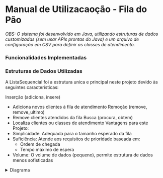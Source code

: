 # Manual de Utilizacaoção - Fila do Pão 
_OBS: O sistema foi desenvolvido em Java, utilizando estruturas de dados customizadas (sem usar APIs prontas do Java) e um arquivo de configuração em CSV para definir as classes de atendimento._

### Funcionalidades Implementadas

### Estruturas de Dados Utilizadas
A ListaSequencial foi a estrutura unica e principal neste projeto devido às seguintes características:

Inserção (adiciona, insere)
- Adiciona novos clientes à fila de atendimento
Remoção (remove, remove_ultimo)
- Remove clientes atendidos da fila
Busca (procura, obtem)
- Localiza clientes ou classes de atendimento
Vantagens para este Projeto:
- Simplicidade: Adequada para o tamanho esperado da fila
- Suficiência: Atende aos requisitos de prioridade baseada em:
    - Ordem de chegada
    - Tempo máximo de espera
- Volume: O volume de dados (pequeno), permite estrutura de dados menos sofisticadas

<details>
    <summary>Diagrama</summary>
    
```mermaid
classDiagram
    class ListaSequencial~T~ {
        -T[] area
        -int len
        -final int defcap
        +ListaSequencial()
        +expande(int len)
        +expande()
        +esta_vazia() boolean
        +capacidade() int
        +adiciona(T elemento)
        +insere(int indice, T elemento)
        +remove(int indice)
        +remove_ultimo()
        +procura(T valor) int
        +obtem(int indice) T
        +substitui(int indice, T valor)
        +comprimento() int
        +limpa()
        +ordena()
        -bubbleSort()
        -selectionSort()
        -mergeSort(T[] array, int left, int right)
        -merge(T[] array, int left, int middle, int right)
    }

    class App {
        -final String CONFIG_FILE
        -GerenciadorAtendimento gerenciadorAtendimento
        +App()
        +classes() ListaSequencial~ClasseAtendimento~
        +adiciona_cliente(String classe) String
        +proxima_senha() String
    }

    class ClasseAtendimento {
        -char codigo
        -String descricao
        -int tempo_maximo_espera
        -int prioridade
        +ClasseAtendimento(char, String, int, int)
    }

    class Cliente {
        -String senha
        -long tempoDeEntrada
        -ClasseAtendimento classe
        +Cliente(int, long, ClasseAtendimento, int)
    }

    class GerenciadorAtendimento {
        -ListaSequencial~ClasseAtendimento~ l_classes
        -ListaSequencial~Cliente~ l_clientes
        -int[] contadores
        +GerenciadorAtendimento()
        +processarArquivo(InputStream config)
        +classes() ListaSequencial~ClasseAtendimento~
        +adiciona_cliente(String classe) String
        +proxima_senha() String
    }

    App --> GerenciadorAtendimento
    GerenciadorAtendimento --> ListaSequencial~ClasseAtendimento~
    GerenciadorAtendimento --> ListaSequencial~Cliente~
    GerenciadorAtendimento --> ClasseAtendimento
    GerenciadorAtendimento --> Cliente
    Cliente --> ClasseAtendimento
```
</details>
